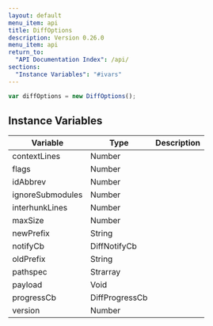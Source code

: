 ```yaml
---
layout: default
menu_item: api
title: DiffOptions
description: Version 0.26.0
menu_item: api
return_to:
  "API Documentation Index": /api/
sections:
  "Instance Variables": "#ivars"
---
```


```js
var diffOptions = new DiffOptions();
```

## <a name="ivars"></a>Instance Variables

| Variable | Type | Description |
| --- | --- | --- |
| <a name="contextLines"></a>contextLines | Number |  |
| <a name="flags"></a>flags | Number |  |
| <a name="idAbbrev"></a>idAbbrev | Number |  |
| <a name="ignoreSubmodules"></a>ignoreSubmodules | Number |  |
| <a name="interhunkLines"></a>interhunkLines | Number |  |
| <a name="maxSize"></a>maxSize | Number |  |
| <a name="newPrefix"></a>newPrefix | String |  |
| <a name="notifyCb"></a>notifyCb | DiffNotifyCb |  |
| <a name="oldPrefix"></a>oldPrefix | String |  |
| <a name="pathspec"></a>pathspec | Strarray |  |
| <a name="payload"></a>payload | Void |  |
| <a name="progressCb"></a>progressCb | DiffProgressCb |  |
| <a name="version"></a>version | Number |  |

